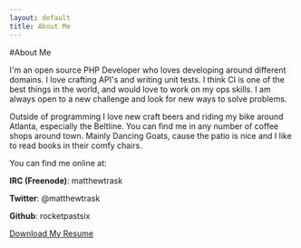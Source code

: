 ```yaml
---
layout: default
title: About Me
---
```



#About Me

I'm an open source PHP Developer who loves developing around different domains. I love crafting API's and writing unit tests. I think CI is one of the best things in the world, and would love to work on my ops skills. I am always open to a new challenge and look for new ways to solve problems. 

Outside of programming I love new craft beers and riding my bike around Atlanta, especially the Beltline. You can find me in any number of coffee shops around town. Mainly Dancing Goats, cause the patio is nice and I like to read books in their comfy chairs. 

You can find me online at:

**IRC (Freenode)**: matthewtrask

**Twitter**: @matthewtrask

**Github**: rocketpastsix

<a href="http://matthewtrask.net/matttraskresume.pdf" target="_blank">Download My Resume</a>

